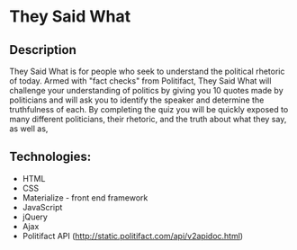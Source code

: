 # They Said What

## Description
They Said What is for people who seek to understand the political rhetoric of today. Armed with "fact checks" from Politifact, They Said What will challenge your understanding of politics by giving you 10 quotes made by politicians and will ask you to identify the speaker and determine the truthfulness of each. By completing the quiz you will be quickly exposed to many different politicians, their rhetoric, and the truth about what they say, as well as,

##

## Technologies:
* HTML
* CSS
* Materialize - front end framework
* JavaScript
* jQuery
* Ajax
* Politifact API (http://static.politifact.com/api/v2apidoc.html)
